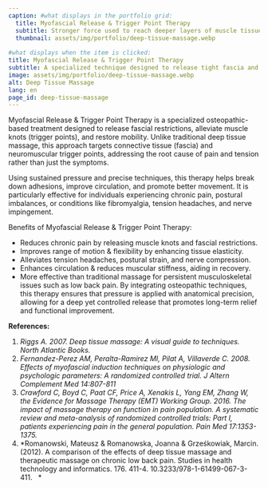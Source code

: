```yaml
---
caption: #what displays in the portfolio grid:
  title: Myofascial Release & Trigger Point Therapy
  subtitle: Stronger force used to reach deeper layers of muscle tissue
  thumbnail: assets/img/portfolio/deep-tissue-massage.webp
  
#what displays when the item is clicked:
title: Myofascial Release & Trigger Point Therapy
subtitle: A specialized technique designed to release tight fascia and muscle knots, restoring movement and reducing pain. This treatment is particularly effective for conditions like fibromyalgia, chronic pain, and tension-related discomfort.
image: assets/img/portfolio/deep-tissue-massage.webp
alt: Deep Tissue Massage
lang: en
page_id: deep-tissue-massage
---
```

Myofascial Release & Trigger Point Therapy is a specialized osteopathic-based treatment designed to release fascial restrictions, alleviate muscle knots (trigger points), and restore mobility. Unlike traditional deep tissue massage, this approach targets connective tissue (fascia) and neuromuscular trigger points, addressing the root cause of pain and tension rather than just the symptoms.

Using sustained pressure and precise techniques, this therapy helps break down adhesions, improve circulation, and promote better movement. It is particularly effective for individuals experiencing chronic pain, postural imbalances, or conditions like fibromyalgia, tension headaches, and nerve impingement.

Benefits of Myofascial Release & Trigger Point Therapy:
- Reduces chronic pain by releasing muscle knots and fascial restrictions.
- Improves range of motion & flexibility by enhancing tissue elasticity.
- Alleviates tension headaches, postural strain, and nerve compression.
- Enhances circulation & reduces muscular stiffness, aiding in recovery.
- More effective than traditional massage for persistent musculoskeletal issues such as low back pain.
By integrating osteopathic techniques, this therapy ensures that pressure is applied with anatomical precision, allowing for a deep yet controlled release that promotes long-term relief and functional improvement.

**References:**

1. *Riggs A. 2007. Deep tissue massage: A visual guide to techniques.
   North Atlantic Books.*
2. *Fernandez-Perez AM, Peralta-Ramirez MI, Pilat A,
   Villaverde C. 2008. Effects of myofascial induction techniques on
   physiologic and psychologic parameters: A randomized controlled
   trial. J Altern Complement Med 14:807-811*
3. *Crawford C, Boyd C, Paat CF, Price A, Xenakis L, Yang EM, Zhang W,
   the Evidence for Massage Therapy (EMT) Working Group. 2016. The
   impact of massage therapy on function in pain population. A
   systematic review and meta-analysis of randomized controlled trials:
   Part I, patients experiencing pain in the general population. Pain
   Med 17:1353-1375.*
4. *Romanowski, Mateusz & Romanowska, Joanna & Grześkowiak, Marcin.
   (2012). A comparison of the effects of deep tissue massage and
   therapeutic massage on chronic low back pain. Studies in health
   technology and informatics. 176. 411-4.
   10.3233/978-1-61499-067-3-411.   *
